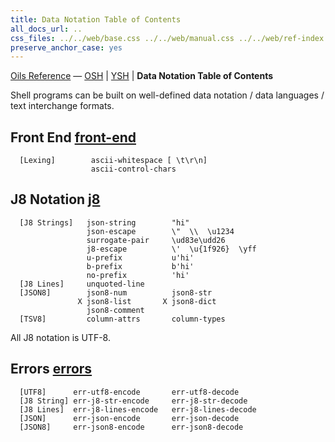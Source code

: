 ```yaml
---
title: Data Notation Table of Contents
all_docs_url: ..
css_files: ../../web/base.css ../../web/manual.css ../../web/ref-index.css
preserve_anchor_case: yes
---
```


<div class="doc-ref-header">

[Oils Reference](index.html) &mdash;
[OSH](toc-osh.html) | [YSH](toc-ysh.html) | **Data Notation Table of Contents**

</div>

Shell programs can be built on well-defined data notation / data languages /
text interchange formats.

<!--

<div class="custom-toc">

[front-end](#front-end) &nbsp; [j8-notation](#j8-notation) &nbsp;
[packle](#packle) &nbsp; [errors](#errors) &nbsp;

</div>
-->

<h2 id="front-end">
  <!-- <a href="chap-front-end.html">Front End</a> -->
  Front End <a class="group-link" href="chap-front-end.html">front-end</a>
</h2>

```chapter-links-front-end
  [Lexing]        ascii-whitespace [ \t\r\n]
                  ascii-control-chars
```

<h2 id="j8-notation">
  J8 Notation
  <a class="group-link" href="chap-j8.html">j8</a>
</h2>

```chapter-links-j8
  [J8 Strings]   json-string        "hi"
                 json-escape        \"  \\  \u1234
                 surrogate-pair     \ud83e\udd26
                 j8-escape          \'  \u{1f926}  \yff
                 u-prefix           u'hi'
                 b-prefix           b'hi'
                 no-prefix          'hi'
  [J8 Lines]     unquoted-line
  [JSON8]        json8-num          json8-str
               X json8-list       X json8-dict
                 json8-comment
  [TSV8]         column-attrs       column-types
```

All J8 notation is UTF-8.

<!--
<h2 id="packle">
  Packle
  (<a class="group-link" href="chap-packle.html">packle</a>)
</h2>

```chapter-links-packle
X [Atoms]    Null   Bool   Int   Float   Bytes   Unicode
X [Compound] List   Dict
```
-->

<h2 id="errors">
  Errors
  <a class="group-link" href="chap-errors.html">errors</a>
</h2>

```chapter-links-errors
  [UTF8]      err-utf8-encode       err-utf8-decode
  [J8 String] err-j8-str-encode     err-j8-str-decode
  [J8 Lines]  err-j8-lines-encode   err-j8-lines-decode
  [JSON]      err-json-encode       err-json-decode
  [JSON8]     err-json8-encode      err-json8-decode
```

<!--
X [Packle]    err-packle-encode     err-packle-decode

-->
